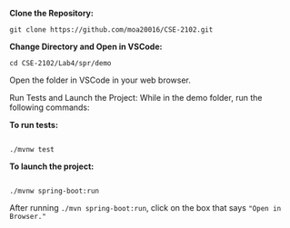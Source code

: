 **Clone the Repository:**

```shell
git clone https://github.com/moa20016/CSE-2102.git
```

**Change Directory and Open in VSCode:**

```shell
cd CSE-2102/Lab4/spr/demo
```

Open the folder in VSCode in your web browser.

Run Tests and Launch the Project:
While in the demo folder, run the following commands:

**To run tests:**

```shell

./mvnw test
```

**To launch the project:**

```shell

./mvnw spring-boot:run
```

After running ``./mvn spring-boot:run``, click on the box that says ``"Open in Browser."``
